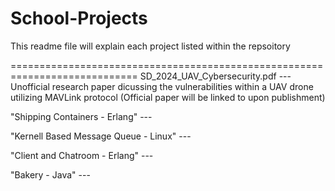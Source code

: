 # School-Projects
This readme file will explain each project listed within the repsoitory

============================================================================
SD_2024_UAV_Cybersecurity.pdf --- Unofficial research paper dicussing the vulnerabilities within a UAV drone utilizing MAVLink protocol (Official paper will be linked to upon publishment)



"Shipping Containers - Erlang" --- 

"Kernell Based Message Queue - Linux" ---

"Client and Chatroom - Erlang" ---

"Bakery - Java" ---
